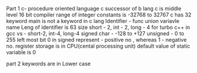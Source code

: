 Part 1
c- procedure oriented language
c successor of b lang
c is middle level
16 bit compiler range of integer constants is -32768 to 32767
c has 32 keyword
main is not a keyword in c lang
Identifier - func union variavle name
Leng of identifier is 63
size short - 2, int - 2, long - 4 for turbo c++
in gcc vs - short-2, int-4, long-4
signed char - -128 to +127 unsigned - 0 to 255
left most bit 0 in signed represent - positive no , whereas 1 - negative no.
register storage is in CPU(cental processing unit)
default value of static variable is 0

part 2
keywords are in Lower case
